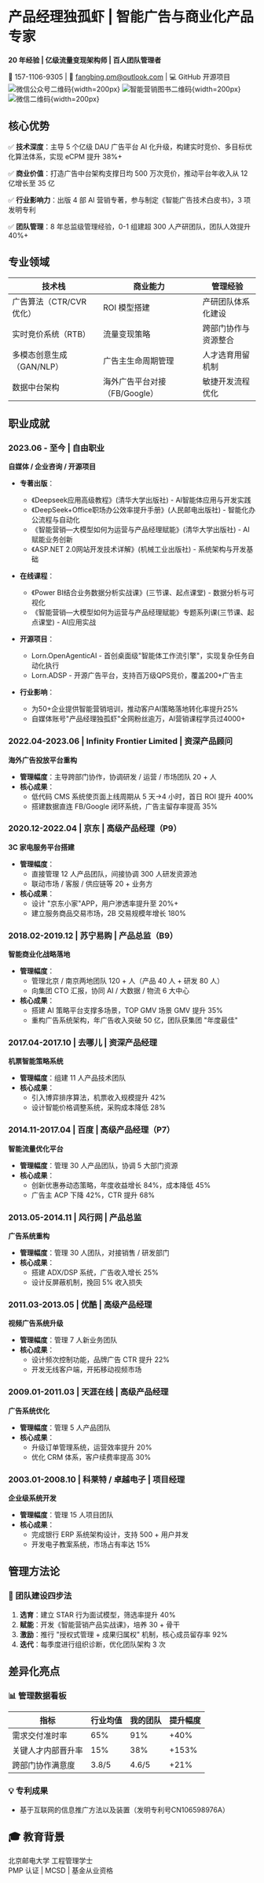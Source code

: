 # 产品经理独孤虾 | 智能广告与商业化产品专家

**20 年经验 | 亿级流量变现架构师 | 百人团队管理者**

📱 157-1106-9305 | 📧 fangbing.pm@outlook.com | 💻 GitHub 开源项目
![微信公众号二维码](微信公众号二维码.png){width=200px}
![智能营销图书二维码](https___item.jd.com_14795878.html.png){width=200px}
![微信二维码](微信二维码.jpg){width=200px}

## 核心优势

✅ **技术深度**：主导 5 个亿级 DAU 广告平台 AI 化升级，构建实时竞价、多目标优化算法体系，实现 eCPM 提升 38%+

✅ **商业价值**：打造广告中台架构支撑日均 500 万次竞价，推动平台年收入从 12 亿增长至 35 亿

✅ **行业影响力**：出版 4 部 AI 营销专著，参与制定《智能广告技术白皮书》，3 项发明专利

✅ **团队管理**：8 年总监级管理经验，0-1 组建超 300 人产研团队，团队人效提升 40%+

## 专业领域

| 技术栈                    | 商业能力                      | 管理经验             |
| ------------------------- | ----------------------------- | -------------------- |
| 广告算法（CTR/CVR 优化）  | ROI 模型搭建                  | 产研团队体系化建设   |
| 实时竞价系统（RTB）       | 流量变现策略                  | 跨部门协作与资源整合 |
| 多模态创意生成（GAN/NLP） | 广告主生命周期管理            | 人才选育用留机制     |
| 数据中台架构              | 海外广告平台对接（FB/Google） | 敏捷开发流程优化     |

## 职业成就

### 2023.06 - 至今 | 自由职业
**自媒体 / 企业咨询 / 开源项目**

* **专著出版**：
  * 《Deepseek应用高级教程》(清华大学出版社) - AI智能体应用与开发实践
  * 《DeepSeek+Office职场办公效率提升手册》(人民邮电出版社) - 智能化办公流程与自动化
  * 《智能营销—大模型如何为运营与产品经理赋能》(清华大学出版社) - AI赋能业务创新
  * 《ASP.NET 2.0网站开发技术详解》(机械工业出版社) - 系统架构与开发基础

* **在线课程**：
  * 《Power BI结合业务数据分析实战课》(三节课、起点课堂) - 数据分析与可视化
  * 《智能营销—大模型如何为运营与产品经理赋能》专题系列课(三节课、起点课堂) - AI应用实战

* **开源项目**：
  * Lorn.OpenAgenticAI - 首创桌面级"智能体工作流引擎"，实现复杂任务自动化执行
  * Lorn.ADSP - 开源广告平台，支持百万级QPS竞价，覆盖200+广告主

* **行业影响**：
  * 为50+企业提供智能营销培训，推动客户AI策略落地转化率提升25%
  * 自媒体账号"产品经理独孤虾"全网粉丝逾万，AI营销课程学员过4000+

### 2022.04-2023.06 | Infinity Frontier Limited | 资深产品顾问
**海外广告投放平台重构**

* **管理幅度**：主导跨部门协作，协调研发 / 运营 / 市场团队 20 + 人
* **核心成果**：
  * 低代码 CMS 系统使页面上线周期从 5 天→4 小时，首日 ROI 提升 400%
  * 搭建数据直连 FB/Google 闭环系统，广告主留存率提高 35%

### 2020.12-2022.04 | 京东 | 高级产品经理（P9）
**3C 家电服务平台搭建**

* **管理幅度**：
  * 直接管理 12 人产品团队，间接协调 300 人研发资源池
  * 联动市场 / 客服 / 供应链等 20 + 业务方
* **核心成果**：
  * 设计 "京东小家"APP，用户渗透率提升至 20%+
  * 建立服务商品交易市场，2B 交易规模年增长 180%

### 2018.02-2019.12 | 苏宁易购 | 产品总监（B9）
**智能商业化战略落地**

* **管理幅度**：
  * 管理北京 / 南京两地团队 120 + 人（产品 40 人 + 研发 80 人）
  * 向集团 CTO 汇报，协同 AI / 大数据 / 物流 6 大中心
* **核心成果**：
  * 搭建 AI 策略平台支撑多场景，TOP GMV 场景 GMV 提升 35%
  * 重构广告系统架构，年广告收入突破 50 亿，团队获集团 "年度最佳"

### 2017.04-2017.10 | 去哪儿 | 资深产品经理
**机票智能策略系统**

* **管理幅度**：组建 11 人产品技术团队
* **核心成果**：
  * 引入博弈排序算法，机票收入规模提升 42%
  * 设计智能价格调整系统，采购成本降低 28%

### 2014.11-2017.04 | 百度 | 高级产品经理（P7）
**智能流量优化平台**

* **管理幅度**：管理 30 人产品团队，协调 5 大部门资源
* **核心成果**：
  * 创新优惠券动态策略，年度收益增长 84%，成本降低 45%
  * 广告主 ACP 下降 42%，CTR 提升 68%

### 2013.05-2014.11 | 风行网 | 产品总监
**广告系统重构**

* **管理幅度**：管理 30 人团队，对接销售 / 研发部门
* **核心成果**：
  * 搭建 ADX/DSP 系统，广告收入增长 25%
  * 设计反屏蔽机制，挽回 5% 收入损失

### 2011.03-2013.05 | 优酷 | 高级产品经理
**视频广告系统升级**

* **管理幅度**：管理 7 人新业务团队
* **核心成果**：
  * 设计频次控制功能，品牌广告 CTR 提升 22%
  * 开发无线客户端，开拓移动视频市场

### 2009.01-2011.03 | 天涯在线 | 高级产品经理
**广告系统优化**

* **管理幅度**：管理 5 人产品团队
* **核心成果**：
  * 升级订单管理系统，运营效率提升 20%
  * 优化 CRM 体系，客户续费率提高 30%

### 2003.01-2008.10 | 科莱特 / 卓越电子 | 项目经理
**企业级系统开发**

* **管理幅度**：管理 15 人项目团队
* **核心成果**：
  * 完成银行 ERP 系统架构设计，支持 500 + 用户并发
  * 开发电子教案系统，市场占有率达 15%

## 管理方法论

### 🔧 团队建设四步法

1. **选育**：建立 STAR 行为面试模型，筛选率提升 40%
2. **赋能**：开发《智能营销产品实战课》，培养 30 + 骨干
3. **激励**：推行 "授权式管理 + 成果归属权" 机制，核心成员留存率 92%
4. **迭代**：每季度进行组织诊断，优化团队架构 3 次

## 差异化亮点

### 📊 管理数据看板

| 指标               | 行业均值 | 我的团队 | 提升幅度 |
| ------------------ | -------- | -------- | -------- |
| 需求交付准时率     | 65%      | 91%      | +40%     |
| 关键人才内部晋升率 | 15%      | 38%      | +153%    |
| 跨部门协作满意度   | 3.8/5    | 4.6/5    | +21%     |

### 💡 专利成果
* 基于互联网的信息推广方法以及装置（发明专利号CN106598976A）

## 🎓 教育背景
北京邮电大学 工程管理学士  
PMP 认证 | MCSD | 基金从业资格

